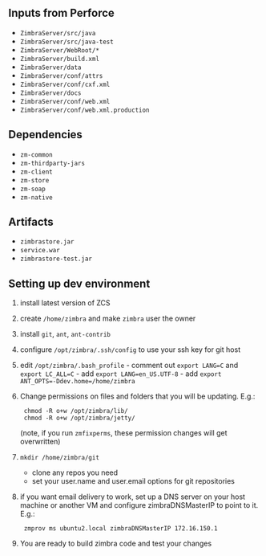 ## Inputs from Perforce

- `ZimbraServer/src/java`
- `ZimbraServer/src/java-test`
- `ZimbraServer/WebRoot/*`
- `ZimbraServer/build.xml`
- `ZimbraServer/data`
- `ZimbraServer/conf/attrs`
- `ZimbraServer/conf/cxf.xml`
- `ZimbraServer/docs`
- `ZimbraServer/conf/web.xml`
- `ZimbraServer/conf/web.xml.production`

## Dependencies

- `zm-common`
- `zm-thirdparty-jars`
- `zm-client`
- `zm-store`
- `zm-soap`
- `zm-native`

## Artifacts

- `zimbrastore.jar`
- `service.war`
- `zimbrastore-test.jar`

## Setting up dev environment

1. install latest version of ZCS
2. create `/home/zimbra` and make `zimbra` user the owner
3. install `git`, `ant`, `ant-contrib`
4. configure `/opt/zimbra/.ssh/config` to use your ssh key for git host
5. edit `/opt/zimbra/.bash_profile`
        - comment out `export LANG=C` and `export LC_ALL=C` 
        - add `export LANG=en_US.UTF-8` 
        - add `export ANT_OPTS=-Ddev.home=/home/zimbra`
6. Change permissions on files and folders that you will be updating. E.g.:

        chmod -R o+w /opt/zimbra/lib/
        chmod -R o+w /opt/zimbra/jetty/
        
    (note, if you run `zmfixperms`, these permission changes will get overwritten)


7. `mkdir /home/zimbra/git`
   - clone any repos you need
   - set your user.name and user.email options for git repositories

8. if you want email delivery to work, set up a DNS server on your host machine or another VM and configure zimbraDNSMasterIP to point to it. E.g.:

        zmprov ms ubuntu2.local zimbraDNSMasterIP 172.16.150.1

9. You are ready to build zimbra code and test your changes
  
